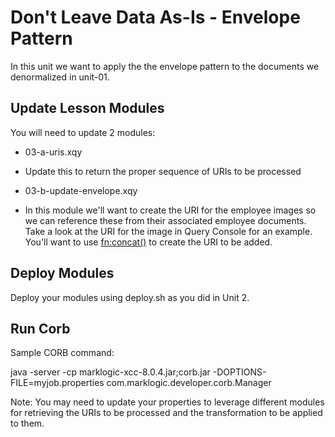 # Don't Leave Data As-Is - Envelope Pattern

In this unit we want to apply the the envelope pattern to the documents we denormalized in unit-01.

## Update Lesson Modules

You will need to update 2 modules:

- 03-a-uris.xqy
 - Update this to return the proper sequence of URIs to be processed


- 03-b-update-envelope.xqy 
 - In this module we'll want to create the URI for the employee images so we can reference these from their associated employee documents.  Take a look at the URI for the image in Query Console for an example. You'll want to use [fn:concat()](http://docs.marklogic.com/fn:concat) to create the URI to be added.

## Deploy Modules

Deploy your modules using deploy.sh as you did in Unit 2.

## Run Corb

Sample CORB command: 

java -server -cp marklogic-xcc-8.0.4.jar;corb.jar -DOPTIONS-FILE=myjob.properties com.marklogic.developer.corb.Manager

Note: You may need to update your properties to leverage different modules for retrieving the URIs to be processed and the transformation to be applied to them.
